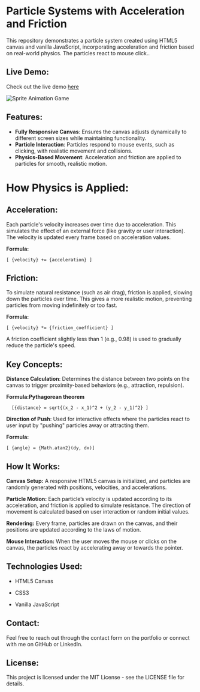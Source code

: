 # Particle Systems with Acceleration and Friction

This repository demonstrates a particle system created using HTML5 canvas and vanilla JavaScript, incorporating acceleration and friction based on real-world physics. The particles react to mouse click..

## Live Demo:

Check out the live demo [here](https://algomystique.github.io/ParticleSystems-Physics)

![Sprite Animation Game](yellow.gif) 

## Features:

- **Fully Responsive Canvas**: Ensures the canvas adjusts dynamically to different screen sizes while maintaining functionality.
- **Particle Interaction**: Particles respond to mouse events, such as clicking, with realistic movement and collisions.
- **Physics-Based Movement**: Acceleration and friction are applied to particles for smooth, realistic motion.

# How Physics is Applied:

## Acceleration:

Each particle's velocity increases over time due to acceleration. This simulates the effect of an external force (like gravity or user interaction). The velocity is updated every frame based on acceleration values.

**Formula:**

```
[ {velocity} += {acceleration} ]
```
## Friction:

To simulate natural resistance (such as air drag), friction is applied, slowing down the particles over time. This gives a more realistic motion, preventing particles from moving indefinitely or too fast.

**Formula:**

```
[ {velocity} *= {friction_coefficient} ]
```

A friction coefficient slightly less than 1 (e.g., 0.98) is used to gradually reduce the particle's speed.

## Key Concepts:

 **Distance Calculation**: Determines the distance between two points on the canvas to trigger proximity-based behaviors (e.g., attraction, repulsion).
  
 **Formula:Pythagorean theorem**
 
```
  [{distance} = sqrt{(x_2 - x_1)^2 + (y_2 - y_1)^2} ]
  ```

 **Direction of Push**: Used for interactive effects where the particles react to user input by "pushing" particles away or attracting them.
  
  **Formula:**

  ```
  [ {angle} = {Math.atan2}(dy, dx)]
```

## How It Works:

**Canvas Setup:** A responsive HTML5 canvas is initialized, and particles are randomly generated with positions, velocities, and accelerations.

**Particle Motion:** Each particle’s velocity is updated according to its acceleration, and friction is applied to simulate resistance. The direction of movement is calculated based on user interaction or random initial values.

**Rendering:** Every frame, particles are drawn on the canvas, and their positions are updated according to the laws of motion.

**Mouse Interaction:** When the user moves the mouse or clicks on the canvas, the particles react by accelerating away or towards the pointer.

## Technologies Used:

- HTML5 Canvas

- CSS3

- Vanilla JavaScript

## Contact:

Feel free to reach out through the contact form on the portfolio or connect with me on GitHub or LinkedIn.

## License: 

This project is licensed under the MIT License - see the LICENSE file for details.
